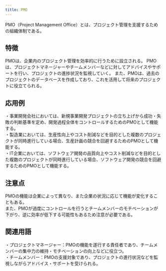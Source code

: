 ```yaml
---
title: PMO
---
```

PMO（Project Management Office）とは、プロジェクト管理を支援するための組織体制である。

## 特徴
PMOは、企業内のプロジェクト管理を効率的に行うために設立される。
PMOは、プロジェクトマネージャーやチームメンバーなどに対してアドバイスやサポートを行い、プロジェクトの進捗状況を監視していく。
また、PMOは、過去のプロジェクトのデータベースを作成しており、これを活用して将来のプロジェクトに役立てられる。

## 応用例
・事業開発会社においては、新規事業開発プロジェクトの立ち上げから成功・失敗の判断基準を定め、開発過程全体をコントロールするためのPMOとして機能する。  
・製造業においては、生産性向上やコスト削減などを目的とした複数のプロジェクトが同時進行している場合、生産計画の競合を回避するためのPMOとして機能する。  
・IT企業においては、ソフトウェア開発の品質向上やコスト削減などを目的とした複数のプロジェクトが同時進行している場合、ソフトウェア開発の競合を回避するためのPMOとして機能する。  

## 注意点
PMOの機能は企業によって異なり、また企業の状況に応じて機能が変化することもある。  
また、PMOが過度にコントロールを行うとチームメンバーのモチベーションが下がり、逆に効率が低下する可能性もあるため注意が必要である。  

## 関連用語
・プロジェクトマネージャー：PMOの機能を遂行する責任者であり、チームメンバーの集中力の維持・モチベーションの向上などに役立つ。  
・チームメンバー：PMOの支援対象であり、プロジェクトの進行状況などを監視しながらアドバイス・サポートを受けられる。